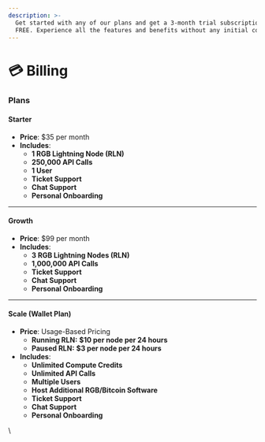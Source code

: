 ```yaml
---
description: >-
  Get started with any of our plans and get a 3-month trial subscription for
  FREE. Experience all the features and benefits without any initial cost.
---
```


# 💳 Billing

### **Plans**

#### **Starter**

* **Price**: $35 per month
* **Includes**:
  * **1 RGB Lightning Node (RLN)**
  * **250,000 API Calls**
  * **1 User**
  * **Ticket Support**
  * **Chat Support**
  * **Personal Onboarding**

***

#### **Growth**

* **Price**: $99 per month
* **Includes**:
  * **3 RGB Lightning Nodes (RLN)**
  * **1,000,000 API Calls**
  * **Ticket Support**
  * **Chat Support**
  * **Personal Onboarding**

***

#### **Scale (Wallet Plan)**

* **Price**: Usage-Based Pricing
  * **Running RLN:** **$10 per node per 24 hours**
  * **Paused RLN:** **$3 per node per 24 hours**
* **Includes**:
  * **Unlimited Compute Credits**
  * **Unlimited API Calls**
  * **Multiple Users**
  * **Host Additional RGB/Bitcoin Software**
  * **Ticket Support**
  * **Chat Support**
  * **Personal Onboarding**

\
